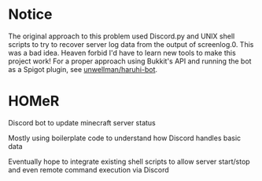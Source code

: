 # Notice

The original approach to this problem used Discord.py and UNIX shell scripts to
try to recover server log data from the output of screenlog.0. This was a bad idea.
Heaven forbid I'd have to learn new tools to make this project work! For a proper
approach using Bukkit's API and running the bot as a Spigot plugin, see
[unwellman/haruhi-bot](https://github.com/unwellman/haruhi-bot).

# HOMeR
Discord bot to update minecraft server status

Mostly using boilerplate code to understand how Discord handles basic data

Eventually hope to integrate existing shell scripts to allow server start/stop
and even remote command execution via Discord
